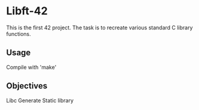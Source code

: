# Libft-42

This is the first 42 project. The task is to recreate various standard C
library functions.

## Usage

Compile with 'make'

## Objectives

Libc
Generate Static library
